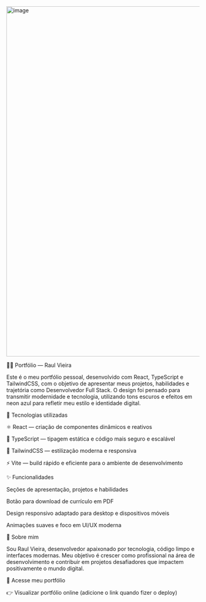 <img width="1844" height="913" alt="image" src="https://github.com/user-attachments/assets/b96c4e1b-df62-4522-8496-6281bf44f4bb" />


🧑‍💻 Portfólio — Raul Vieira

Este é o meu portfólio pessoal, desenvolvido com React, TypeScript e TailwindCSS, com o objetivo de apresentar meus projetos, habilidades e trajetória como Desenvolvedor Full Stack.
O design foi pensado para transmitir modernidade e tecnologia, utilizando tons escuros e efeitos em neon azul para refletir meu estilo e identidade digital.

🚀 Tecnologias utilizadas

⚛️ React — criação de componentes dinâmicos e reativos

🧠 TypeScript — tipagem estática e código mais seguro e escalável

🎨 TailwindCSS — estilização moderna e responsiva

⚡ Vite — build rápido e eficiente para o ambiente de desenvolvimento

✨ Funcionalidades

Seções de apresentação, projetos e habilidades

Botão para download de currículo em PDF

Design responsivo adaptado para desktop e dispositivos móveis

Animações suaves e foco em UI/UX moderna

🧠 Sobre mim

Sou Raul Vieira, desenvolvedor apaixonado por tecnologia, código limpo e interfaces modernas.
Meu objetivo é crescer como profissional na área de desenvolvimento e contribuir em projetos desafiadores que impactem positivamente o mundo digital.

🔗 Acesse meu portfólio

👉 Visualizar portfólio online
 (adicione o link quando fizer o deploy)
